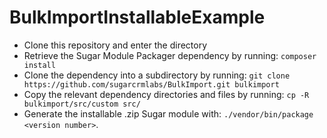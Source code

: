 # BulkImportInstallableExample 

* Clone this repository and enter the directory
* Retrieve the Sugar Module Packager dependency by running: `composer install`
* Clone the dependency into a subdirectory by running: `git clone https://github.com/sugarcrmlabs/BulkImport.git bulkimport`
* Copy the relevant dependency directories and files by running: `cp -R bulkimport/src/custom src/`
* Generate the installable .zip Sugar module with: `./vendor/bin/package <version number>`.
